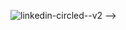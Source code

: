 <!-- ### Hi there 👋

[linkedin-circled--v2](https://user-images.githubusercontent.com/65478174/170884525-0b4e58f6-5865-4c78-8f59-89f23286d444.gif)



**Glad to have you here !!!** 

Here are some ideas to get you started:

- 🔭 I’m currently working on ...
- 🌱 I’m currently learning ...
- 👯 I’m looking to collaborate on ...
- 🤔 I’m looking for help with ...
- 💬 Ask me about ...
- 📫 How to reach me: ...
- 😄 Pronouns: ...
- ⚡ Fun fact: ...
-->
![linkedin-circled--v2](https://user-images.githubusercontent.com/65478174/170884525-0b4e58f6-5865-4c78-8f59-89f23286d444.gif) -->
